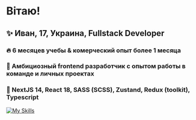 # Вітаю!

## ✨ Иван, 17, Украина, Fullstack Developer
### 🔥 6 месяцев учебы & комерческий опыт более 1 месяца
### 💠 Амбициозный frontend разработчик с опытом работы в команде и личных проектах
### 💫 NextJS 14, React 18, SASS (SCSS), Zustand, Redux (toolkit), Typescript

[![My Skills](https://skillicons.dev/icons?i=html,css,js,scss,react,ts,nodejs,express,mongodb,redux,next,docker,figma,firebase,vite,webpack,yarn,tailwind&theme=light)](https://skillicons.dev)
